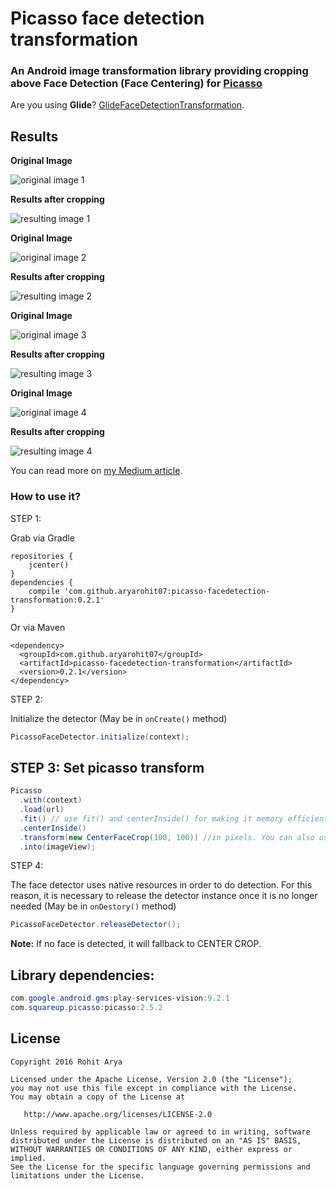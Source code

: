 
# Picasso face detection transformation

### An Android image transformation library providing cropping above Face Detection (Face Centering) for [Picasso](https://github.com/square/picasso)

Are you using **Glide**? [GlideFaceDetectionTransformation](https://github.com/aryarohit07/GlideFaceDetectionTransformation).

Results
------

**Original Image**

![original image 1](/images/original_image1.jpg?raw=true )

**Results after cropping**

![resulting image 1](/images/result_image1.jpg?raw=true)


**Original Image**

![original image 2](/images/original_image2.jpg?raw=true )

**Results after cropping**

![resulting image 2](/images/result_image2.jpg?raw=true)


**Original Image**

![original image 3](/images/original_image3.jpg?raw=true )

**Results after cropping**

![resulting image 3](/images/result_image3.jpg?raw=true)

**Original Image**

![original image 4](/images/original_image4.jpg?raw=true )

**Results after cropping**

![resulting image 4](/images/result_image4.jpg?raw=true)

You can read more on [my Medium article](https://medium.freecodecamp.com/face-centering-android-library-build-on-top-of-google-vision-api-f88661b97959).


### How to use it?

STEP 1:

Grab via Gradle

```
repositories {
    jcenter()
}
dependencies {
    compile 'com.github.aryarohit07:picasso-facedetection-transformation:0.2.1'
}
```

Or via Maven

```
<dependency>
  <groupId>com.github.aryarohit07</groupId>
  <artifactId>picasso-facedetection-transformation</artifactId>
  <version>0.2.1</version>
</dependency>
```

STEP 2:

Initialize the detector (May be in `onCreate()` method)

```java
PicassoFaceDetector.initialize(context);
```

STEP 3:
Set picasso transform
-------

```java
Picasso
  .with(context)
  .load(url)
  .fit() // use fit() and centerInside() for making it memory efficient.
  .centerInside()
  .transform(new CenterFaceCrop(100, 100)) //in pixels. You can also use CenterFaceCrop(width, height, unit) to provide width, height in DP.
  .into(imageView);
```

STEP 4:

The face detector uses native resources in order to do detection. For this reason, it is necessary to release the detector instance once it is no longer needed (May be in `onDestory()` method)

```java
PicassoFaceDetector.releaseDetector();
```

**Note:** If no face is detected, it will fallback to CENTER CROP.

Library dependencies:
------
```java
com.google.android.gms:play-services-vision:9.2.1
com.squareup.picasso:picasso:2.5.2
```

License
-------

    Copyright 2016 Rohit Arya

    Licensed under the Apache License, Version 2.0 (the "License");
    you may not use this file except in compliance with the License.
    You may obtain a copy of the License at

       http://www.apache.org/licenses/LICENSE-2.0

    Unless required by applicable law or agreed to in writing, software
    distributed under the License is distributed on an "AS IS" BASIS,
    WITHOUT WARRANTIES OR CONDITIONS OF ANY KIND, either express or implied.
    See the License for the specific language governing permissions and
    limitations under the License.

